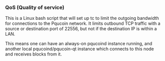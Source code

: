### QoS (Quality of service) ###

This is a Linux bash script that will set up tc to limit the outgoing bandwidth for connections to the Pqucoin network. It limits outbound TCP traffic with a source or destination port of 22556, but not if the destination IP is within a LAN.

This means one can have an always-on pqucoind instance running, and another local pqucoind/pqucoin-qt instance which connects to this node and receives blocks from it.
